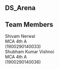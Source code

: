   ##  DS_Arena
## Team Members 
 Shivam Nerwal</br>
  MCA 4th A</br>
 (1900290140033)</br>
 Shubham Kumar Vishnoi</br>
  MCA 4th A</br>
 (1900290140036)</br> 
 
